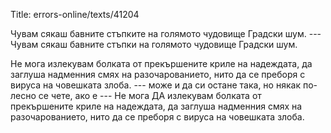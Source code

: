 Title: errors-online/texts/41204

Чувам сякаш бавните стъпките на голямото чудовище Градски шум. --- Чувам сякаш бавните стъпки на голямото чудовище Градски шум.

Не мога излекувам болката от прекършените криле на надеждата, да заглуша надменния смях на разочарованието, нито да се преборя с вируса на човешката злоба. --- може и да си остане така, но някак по-лесно се чете, ако е --- Не мога ДА излекувам болката от прекършените криле на надеждата, да заглуша надменния смях на разочарованието, нито да се преборя с вируса на човешката злоба.
